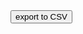 <!DOCTYPE html>
<html lang="en">
<head>
    <meta charset="UTF-8">
    <meta name="viewport" content="width=device-width, initial-scale=1.0">
    <link rel="stylesheet" href="//maxcdn.bootstrapcdn.com/bootstrap/3.3.7/css/bootstrap.min.css">
    <link rel="stylesheet" href="style.css">
    <title>IngéCog - Test souris inversée</title>
</head>
<body>
    <div>
        <div class="btn-group btn-matrix" id="main_matrix"></div>
        <div>
            <button id="exportBtn">export to CSV</button>
        </div>
    </div>
    <script>
        class Grid {

            constructor(layout, seriesIndex = 1) {
        
                this.container = document.getElementById('main_matrix');
                this.height = layout.height;
                this.width  = layout.width;
                this.layout = layout.matrix;
        
                this.numberToLettersEn = [
                    'first',
                    'second',
                    'thrid',
                    'fourth',
                    'fifth',
                    'sixth',
                    'seventh',
                    'heighth',
                    'ninth',
                ];
                this.numberToLettersFr = [
                    'premier',
                    'second',
                    'troisième',
                    'quatrième',
                    'cinquième',
                    'sixième',
                    'septième',
                    'huitième',
                    'neuvième',
                ];
                
                this.defaultText = 'Clique moi en ';
                this.numbersToLetters = null
        
                this.elapsed = 0;
                this.currentIndex = -1;
                this.seriesIndex = seriesIndex;
                this.clickNumber = 0;
        
                document.getElementById("exportBtn").addEventListener('click', () => {this.exportToCsv()}, false)
        
                this.populate();
        
                this.dataTab = [];
                // this.dataTab = [
                //     ["series number"],
                // ];
            
                // for (var i = 0; i < this.clickNumber; i++) this.dataTab[0].push('click ' + (i + 1))
        
            }
        
            wipe() {
                while (this.container.firstChild) {
        
                    var c = this.container.firstChild;
                    this.container.removeChild(c);
                    
                    c.removeEventListener('click', this.handleClick)
                }
            }
        
            populate() {
                var row, col;
                var t = 0;
                
                for (row = 0; row < this.layout.length; row++) {
                    for (col = 0; col < this.layout[row].length; col++) {
                        
                        var btn = document.createElement('button');
                        btn.type = 'button';
        
                        btn.classList.add('btn', 'btn-default');
                        btn.style.width = Math.floor(100 / this.width) + '%'; 
                        btn.style.height = Math.floor(100 / this.height) + '%';
                        
                        if (this.layout[row][col] != undefined) {
                            btn.id = t++;
        
                            if (this.numbersToLetters == null) {
                                btn.textContent = '('+t+')';
                            }
                            else {
                                btn.textContent = this.defaultText + this.numberToLetters[t-1];
                            }
                            btn.addEventListener('click', () => { this.handleClick() }, false)
                        }
                        else {
                            btn.classList.add('placeholder');
                            btn.hidden = true;
                        }
                        
                        this.container.appendChild(btn);
                    }
                }
        
                this.clickNumber = t;
            }
            
            startTime() {
                this.timeInterval = setInterval(() => {
                    this.elapsed += 10;
                }, 10);
            }
            
            stopTime() {
                clearInterval(this.timeInterval);
            }
            
            /* ----------------------------------------------- */
            
            handleClick(event) {
        
                event = event || window.event;
                var target = event.target || event.srcElement;
                
                var id = parseInt(target.id);
        
                if (id == this.currentIndex + 1) {
        
                    this.dataTab.push(this.elapsed);
        
                    // HANDLE FEEDBACK
                    target.classList.add('right');
                    
                    setTimeout(() => {
                        target.textContent = '';
                        target.classList.remove('right');    
                        target.classList.add('placeholder');
                    }, 250)
                    
                    target.removeEventListener('click', this.handleClick);
        
                    console.log(this.currentIndex)
                    
                    if (this.currentIndex++ + 2 == this.clickNumber) this.endTest();
        
                } else {
                    target.classList.add('wrong');
        
                    setTimeout(() => {
                        target.classList.remove('wrong');          
                    }, 250)
                }
            }
        
            Test() {
        
                this.startTime();
        
            }
        
            endTest() {
        
                this.stopTime();
        
            }
        
            exportToCsv() {
        
                var CsvString = "";
                
                this.dataTab.forEach(function(RowItem, RowIndex) {
                    // RowItem.forEach(function(ColItem, ColIndex) {
                        // CsvString += ColItem + ',';
                        CsvString += RowItem + ',';
                    // });
                    
                    // CsvString += "\r\n";
                });
                
                CsvString = "data:application/csv," + encodeURIComponent(CsvString);
                
                var x = document.createElement("A");
                x.setAttribute("href", CsvString );
                x.setAttribute("download", new Date().toISOString() + ".csv");
                
                document.body.appendChild(x);
                x.click();
            }
        }
        
        class Layout {
        
            constructor(width, height, layout = null, n = 9) {
        
                this.width  = width;
                this.height = height;
                this.layout = layout;
                this.matrix = Array.from(Array(height), () => new Array(width));
        
                if (layout == null) populateRandom(n);
                else this.populate();
            }
        
            populateRandom(n) {
        
                for (var i = 0; i < n; i++) {
                
                    row = Math.floor(Math.random() * height);
                    col = Math.floor(Math.random() * width);
        
                    if (this.matrix[row][col] != undefined) {
                        i--; continue; // malheureusement c'est possible --'
                    }
                    else {
                        this.matrix[row][col] = n;
                    }
                }
            }
        
            populate() {
                
                for (var i = 0; i < this.layout.length; i++) {
        
                    var row = this.layout[i][0];
                    var col = this.layout[i][1];
        
                    this.matrix[row][col] = i+1;
                }
            }
        }
        
        var myLayout = new Layout(10, 13, [
            [0, 2], [0, 8], [2, 4], 
            [7, 6], [5, 2], [11, 3],
            [9, 9], [4, 7], [9, 2]
        ]);
        
        var myGrid = new Grid(myLayout, 1);
        
        myGrid.Test();
        
        
    </script>
    <style>
        body {
    background-color: rgb(240, 240, 240);
    display: flex;
    flex-direction: column;
    align-items: center;
    justify-content: space-around;
    height: 98vh;
}

#main_title {
    background-color: rgb(255, 255, 255);
    display: block;
    text-align: center;
    height: 8vh;
    width: 50vw;
    border-radius: 7px;
    box-shadow: 3px 3px 10px 1px rgba(0, 0, 0, 0.15);
}

#main_test {
    background-color: rgb(255, 255, 255);
    height: auto;
    height: 86vh;
    width: 50vw;
    border-radius: 7px;
    box-shadow: 5px 5px 10px 1px rgba(0, 0, 0, 0.152);
    overflow: hidden;
}

#pointer {
    position: absolute;
    pointer-events: none;
}

h1, h2, h3, h4, p {
    font-family: Verdana, sans-serif;
}

.fullscreen {
    position: absolute;
    height: 100vh !important;
    width: 100vw !important;
    cursor: none;
}

#start_btn {
    cursor: pointer;
    display: flex;
    flex-direction: column;
    align-items: center;
    justify-items: center;
}

#start_btn, img {
    transform: scale(0.6);
}

#start_btn, p {
    text-align: center;
    font-size: 4rem;
    margin: auto
}

/* @import url('https://maxcdn.bootstrapcdn.com/bootstrap/3.3.6/css/bootstrap.min.css'); */

#main_matrix {
    display: flex;
    flex-flow: row wrap;
    width: 70vw;
    height: 98vh;
}

/* Decorations */
.btn {
  margin: 0px;
  padding: 0px;
  height: 30px;
  flex-grow: 1;
  background-color: thistle;
}

.placeholder, .placeholder:hover, .placeholder:active {
    border-color: transparent;
    background-color: transparent;
    cursor: default;
}

.wrong {
    background-color: tomato !important;
}

.right {
    background-color: rgb(108, 255, 71) !important;
}

    </style>
</body>
</html>
